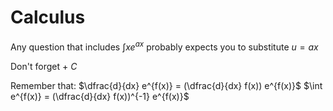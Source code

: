 # Calculus
Any question that includes $\int xe^{ax}$ probably expects you to substitute $u = ax$

Don't forget $+ \ C$

Remember that:
$\dfrac{d}{dx} e^{f(x)} = (\dfrac{d}{dx} f(x)) e^{f(x)}$
$\int e^{f(x)} = (\dfrac{d}{dx} f(x))^{-1} e^{f(x)}$
